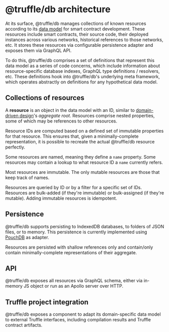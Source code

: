 # @truffle/db architecture

At its surface, @truffle/db manages collections of known resources according
to its [data model](https://trufflesuite.github.io/artifact-updates/data-model.html)
for smart contract development. These resources include smart contracts, their
source code, their deployed instances across various networks, historical
references to those networks, etc. It stores these resources via configurable
persistence adapter and exposes them via GraphQL API.

To do this, @truffle/db comprises a set of definitions that represent this data
model as a series of code concerns, which include information about
resource-specific database indexes, GraphQL type definitions / resolvers,
etc. These definitions hook into @truffle/db's underlying meta framework, which
operates abstractly on definitions for any hypothetical data model.

## Collections of resources

A **resource** is an object in the data model with an ID, similar to
[domain-driven design](https://en.wikipedia.org/wiki/Domain-driven_design)'s
_aggregate root_. Resources comprise nested properties, some of which may be
references to other resources.

Resource IDs are computed based on a defined set of immutable properties for
that resource. This ensures that, given a minimally-complete representation,
it is possible to recreate the actual @truffle/db resource perfectly.

Some resources are named, meaning they define a `name` property. Some resources
may contain a lookup to what resource ID a `name` currently refers.

Most resources are immutable. The only mutable resources are those
that keep track of names.

Resources are queried by ID or by a filter for a specific set of IDs.
Resources are bulk-added (if they're immutable) or bulk-assigned (if they're
mutable). Adding immutable resources is idempotent.

## Persistence

@truffle/db supports persisting to IndexedDB databases, to folders of JSON files,
or to memory. This persistence is currently implemented using
[PouchDB](https://pouchdb.com) as adapter.

Resources are persisted with shallow references only and contain/only contain
minimally-complete representations of their aggregate.

## API

@truffle/db exposes all resources via GraphQL schema, either via in-memory
JS object or run as an Apollo server over HTTP.

## Truffle project integration

@truffle/db exposes a component to adapt its domain-specific data model to
external Truffle interfaces, including compilation results and Truffle contract
artifacts.

